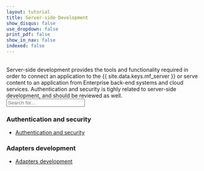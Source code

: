 ```yaml
---
layout: tutorial
title: Server-side Development
show_disqus: false
use_dropdown: false
print_pdf: false
show_in_nav: false
indexed: false
---
```

<!-- NLS_CHARSET=UTF-8 -->
<br>
Server-side development provides the tools and functionality required in order to connect an application to the {{ site.data.keys.mf_server }} or serve content to an application from  Enterprise back-end systems and cloud services. Authentication and security is tighly related to server-side development, and should be reviewed as well.

<form role="search" action="{{site.baseurl}}/search/" method="get">
    <div class="input-group add-on">
        <input style="width: 206px" id="search-input" type="text" class="form-control" placeholder="Search for..." name="q">
    </div>
</form>

### Authentication and security

* [Authentication and security](../authentication-and-security/)

### Adapters development

* [Adapters development](../adapters/)
